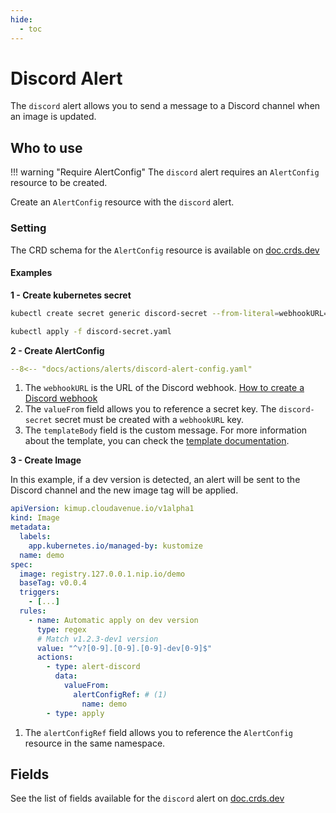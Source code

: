 ```yaml
---
hide:
  - toc
---
```


# Discord Alert

The `discord` alert allows you to send a message to a Discord channel when an image is updated.

## Who to use

!!! warning "Require AlertConfig"
    The `discord` alert requires an `AlertConfig` resource to be created.

Create an `AlertConfig` resource with the `discord` alert.

### Setting

The CRD schema for the `AlertConfig` resource is available on [doc.crds.dev](https://doc.crds.dev/github.com/orange-cloudavenue/kube-image-updater@latest)

#### Examples

**1 - Create kubernetes secret**

```bash
kubectl create secret generic discord-secret --from-literal=webhookURL=https://discord.com/api/webhooks/1234567890/ABCDEFGHIJKLMN --dry-run=client -o yaml > discord-secret.yaml

kubectl apply -f discord-secret.yaml
```

**2 - Create AlertConfig**
<!-- Loaded from file because the vars in template are rendered by mkdocs-macros plugins and generate a error -->
```yaml hl_lines="6-13"
--8<-- "docs/actions/alerts/discord-alert-config.yaml"
```

1. The `webhookURL` is the URL of the Discord webhook. [How to create a Discord webhook](https://support.discord.com/hc/en-us/articles/228383668-Intro-to-Webhooks)
2. The `valueFrom` field allows you to reference a secret key. The `discord-secret` secret must be created with a `webhookURL` key.
3. The `templateBody` field is the custom message. For more information about the template, you can check the [template documentation](getting-start.md#template-body-alert-message).

**3 - Create Image**

In this example, if a dev version is detected, an alert will be sent to the Discord channel and the new image tag will be applied.

```yaml hl_lines="18-22"
apiVersion: kimup.cloudavenue.io/v1alpha1
kind: Image
metadata:
  labels:
    app.kubernetes.io/managed-by: kustomize
  name: demo
spec:
  image: registry.127.0.0.1.nip.io/demo
  baseTag: v0.0.4
  triggers:
    - [...]
  rules:
    - name: Automatic apply on dev version
      type: regex
      # Match v1.2.3-dev1 version
      value: "^v?[0-9].[0-9].[0-9]-dev[0-9]$"
      actions:
        - type: alert-discord
          data:
            valueFrom:
              alertConfigRef: # (1)
                name: demo
        - type: apply
```

1. The `alertConfigRef` field allows you to reference the `AlertConfig` resource in the same namespace.

## Fields

See the list of fields available for the `discord` alert on [doc.crds.dev](https://doc.crds.dev/github.com/orange-cloudavenue/kube-image-updater/kimup.cloudavenue.io/AlertConfig/v1alpha1@{{git.short_tag}}#discord)
